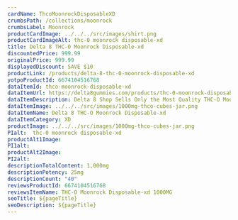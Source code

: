 ```yaml
---
cardName: ThcoMoonrockDisposableXD
crumbsPath: /collections/moonrock
crumbsLabel: Moonrock
productCardImage: ../../../src/images/shirt.png
productCardImageAlt: thc-0 moonrock disposable-xd
title: Delta 8 THC-O Moonrock Disposable-xd
discountedPrice: 999.99
originalPrice: 999.99
displayedDiscount: SAVE $10
productLink: /products/delta-8-thc-0-moonrock-disposable-xd
yotpoProductId: 6674104516768
dataItemId: thco-moonrock-disposable-xd
dataItemUrl: https://delta8gummies.com/products/thc-0-moonrock-disposable-xd
dataItemDescription: Delta 8 Shop Sells Only the Most Quality THC-O Moonrock Disposable Fully Formulated from Hemp. These products are 2018 Federal Farm Bill Legal.
dataItemImage: ../../../src/images/1000mg-thco-cubes-jar.png
dataItemName: Delta 8 THC-O Moonrock Disposable-xd
dataItemCategory: XD
productImage: ../../../src/images/1000mg-thco-cubes-jar.png
PIalt:  thc-0 moonrock disposable-xd
productAlt1Image:
PI1alt: 
productAlt2Image: 
PI2alt: 
descriptionTotalContent: 1,000mg
descriptionPotency: 25mg
descriptionCount: "40"
reviewsProductId: 6674104516768
reviewsItemName: THC-O Moonrock Disposable-xd 1000MG
seoTitle: ${pageTitle}
seoDescription: ${pageTitle}
---
```

